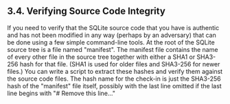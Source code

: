 ## 3\.4\. Verifying Source Code Integrity



If you need to verify that the SQLite source code that you have is
authentic and has not been modified in any way (perhaps by an adversary)
that can be done using a few simple command\-line tools. At the root
of the SQLite source tree is a file named "manifest". The manifest
file contains the name of every other file in the source tree together
with either a SHA1 or SHA3\-256 hash for that file. (SHA1 is used for
older files and SHA3\-256 for newer files.) You can write a
script to extract these hashes and verify them against the source code
files. The hash name for the check\-in is just the SHA3\-256 hash of the
"manifest" file itself, possibly with the last line omitted if the
last line begins with "\# Remove this line..."



